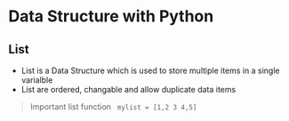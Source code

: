 # Data Structure with Python
## List 
* List is a Data Structure which is used to store multiple items in a single varialble
* List are ordered, changable and allow duplicate data items
>Important list function 
``` mylist = [1,2 3 4,5]```
